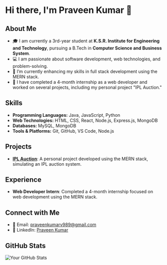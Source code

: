 # Hi there, I'm Praveen Kumar 👋

## About Me

- 🎓 I am currently a 3rd-year student at **K.S.R. Institute for Engineering and Technology**, pursuing a B.Tech in **Computer Science and Business System**.
- 💻 I am passionate about software development, web technologies, and problem-solving.
- 🌱 I’m currently enhancing my skills in full stack development using the MERN stack.
- 🚀 I have completed a 4-month internship as a web developer and worked on several projects, including my personal project "IPL Auction."

## Skills

- **Programming Languages:** Java, JavaScript, Python
- **Web Technologies:** HTML, CSS, React, Node.js, Express.js, MongoDB
- **Databases:** MySQL, MongoDB
- **Tools & Platforms:** Git, GitHub, VS Code, Node.js

## Projects

- **[IPL Auction](https://iplauctiongame.netlify.app/)**: A personal project developed using the MERN stack, simulating an IPL auction system.

## Experience

- **Web Developer Intern**: Completed a 4-month internship focused on web development using the MERN stack.

## Connect with Me

- 📧 Email: [praveenkumarv989@gmail.com](mailto:praveenkumarv989@gmail.com)
- 💼 LinkedIn: [Praveen Kumar](https://www.linkedin.com/in/praveenkumarv8112004/)

## GitHub Stats

![Your GitHub Stats](https://github-readme-stats.vercel.app/api?username=your-github-username&show_icons=true&theme=radical)
